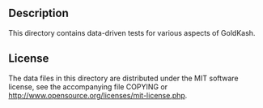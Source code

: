 Description
------------

This directory contains data-driven tests for various aspects of GoldKash.

License
--------

The data files in this directory are distributed under the MIT software
license, see the accompanying file COPYING or
http://www.opensource.org/licenses/mit-license.php.

